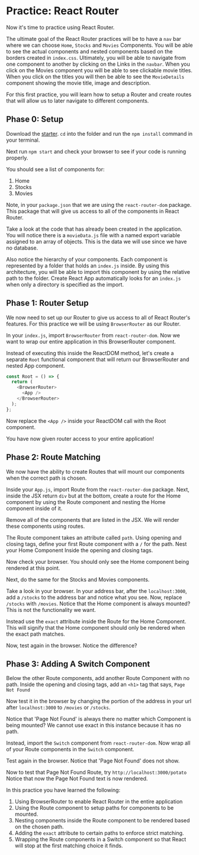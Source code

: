 # Practice: React Router

Now it's time to practice using React Router.

The ultimate goal of the React Router practices will be to have a `nav` bar
where we can choose `Home`, `Stocks` and `Movies` Components. You will be
able to see the actual components and nested components based on the borders
created in `index.css`. Ultimately, you will be able to navigate from one
component to another by clicking on the Links in the `navbar`. When you click
on the Movies component you will be able to see clickable movie titles.
When you click on the titles you will then be able to see the
`MovieDetails` component showing the movie title, image and description.

For this first practice, you will learn how to setup a Router and create routes
that will allow us to later navigate to different components.

## Phase 0: Setup

Download the [starter][starter]. `cd` into the folder and run the `npm install`
command in your terminal.

Next run `npm start` and check your browser to see if your code is running
properly.

You should see a list of components for:

1. Home
2. Stocks
3. Movies

Note, in your `package.json` that we are using the `react-router-dom` package.
This package that will give us access to all of the components in React Router.

Take a look at the code that has already been created in the application. You
will notice there is a `movieData.js` file with a named export variable assigned
to an array of objects. This is the data we will use since we have no database.

Also notice the hierarchy of your components. Each component is represented
by a folder that holds an `index.js` inside.
By using this architecture, you will be able to import this component by
using the relative path to the folder. Create React App automatically
looks for an `index.js` when only a directory is specified as the import.

## Phase 1: Router Setup

We now need to set up our Router to give us access to all of React Router's
features. For this practice we will be using `BrowserRouter` as our Router.

In your `index.js`, import `BrowserRouter` from `react-router-dom`.
Now we want to wrap our entire application in this BrowserRouter component.

Instead of executing this inside the ReactDOM method, let's create a
separate `Root` functional component that will return our BrowserRouter and
nested App component.

```js
const Root = () => {
  return (
    <BrowserRouter>
      <App />
    </BrowserRouter>
  );
};
```

Now replace the `<App />` inside your ReactDOM call with the Root component.

You have now given router access to your entire application!

## Phase 2: Route Matching

We now have the ability to create Routes that will mount our components when
the correct path is chosen.

Inside your `App.js`, import Route from the `react-router-dom` package.
Next, inside the JSX return `div` but at the bottom, create a route
for the Home component by using the Route component and nesting the Home
component inside of it.

Remove all of the components that are listed in the JSX. We will
render these components using routes.

The Route component takes an attribute called `path`. Using opening and closing
tags, define your first Route component with a `/` for the path. Nest your Home
Component Inside the opening and closing tags.

Now check your browser. You should only see the Home component being
rendered at this point.

Next, do the same for the Stocks and Movies components.

Take a look in your browser. In your address bar, after the `localhost:3000`,
add a `/stocks` to the address bar and notice what you see. Now, replace
`/stocks` with `/movies`. Notice that the Home component is always mounted?
This is not the functionality we want.

Instead use the `exact` attribute inside the Route for the Home Component.
This will signify that the Home component should only be rendered when
the exact path matches.

Now, test again in the browser. Notice the difference?

## Phase 3: Adding A Switch Component

Below the other Route components, add another Route Component with no path.
Inside the opening and closing tags, add an `<h1>` tag that says,
`Page Not Found`

Now test it in the browser by changing the portion of the address in your url
after `localhost:3000` to `/movies` or `/stocks`.

Notice that 'Page Not Found' is always there no matter which Component is
being mounted? We cannot use exact in this instance because it has no path.

Instead, import the `Switch` component from `react-router-dom`.
Now wrap all of your Route components in the `Switch` component.

Test again in the browser. Notice that 'Page Not Found' does not show.

Now to test that Page Not Found Route, try `http://localhost:3000/potato`
Notice that now the Page Not Found text is now rendered.

In this practice you have learned the following:

1. Using BrowserRouter to enable React Router in the entire application
2. Using the Route component to setup paths for components to be mounted.
3. Nesting components inside the Route component to be rendered based
   on the chosen path.
4. Adding the `exact` attribute to certain paths to enforce strict
   matching.
5. Wrapping the Route components in a Switch component so that React
   will stop at the first matching choice it finds.

[starter]: ./starter
